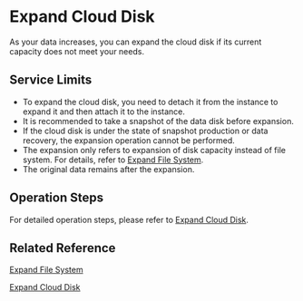 # Expand Cloud Disk

As your data increases, you can expand the cloud disk if its current capacity does not meet your needs.

## Service Limits

* To expand the cloud disk, you need to detach it from the instance to expand it and then attach it to the instance.
* It is recommended to take a snapshot of the data disk before expansion.
* If the cloud disk is under the state of snapshot production or data recovery, the expansion operation cannot be performed.
* The expansion only refers to expansion of disk capacity instead of file system. For details, refer to [Expand File System]().
* The original data remains after the expansion.

## Operation Steps

For detailed operation steps, please refer to [Expand Cloud Disk]().

## Related Reference

[Expand File System]()

[Expand Cloud Disk]()

